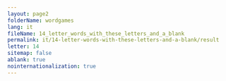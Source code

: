 ```yaml
---
layout: page2
folderName: wordgames
lang: it
fileName: 14_letter_words_with_these_letters_and_a_blank
permalink: it/14-letter-words-with-these-letters-and-a-blank/result
letter: 14
sitemap: false
ablank: true
nointernationalization: true
---
```

